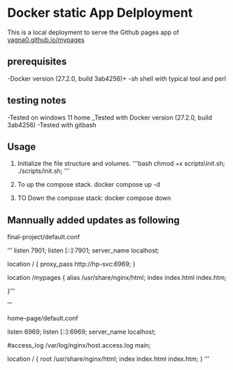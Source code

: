 # Docker static App Delployment
This is a local deployment to serve the Github pages app of [yagna0.github.io/mypages](http://yagna0.github.io/mypages)



## prerequisites
-Docker version (27.2.0, build 3ab4256)+
-sh shell with typical tool and perl
## testing notes
-Tested on windows 11 home
_Tested with Docker version (27.2.0, build 3ab4256)
-Tested with gitbash

## Usage
1. Initialize the file structure and volumes.
'''bash
chmod +x scripts\init.sh;
./scripts/init.sh;
'''

2. To up the compose stack.
    docker compose up -d
3. TO Down the compose stack:
    docker compose down

## Mannually added updates as following
final-project/default.conf 

‘’’ listen 7901; listen [::]:7901; server_name localhost;

location / { proxy_pass http://hp-svc:6969; } 

location /mypages { alias /usr/share/nginx/html; index index.html index.htm;

}’’’

’’’

home-page/default.conf

listen 6969; listen [::]:6969; server_name localhost;

#access_log /var/log/nginx/host.access.log main;

location / { root /usr/share/nginx/html; index index.html index.htm; } ‘’’